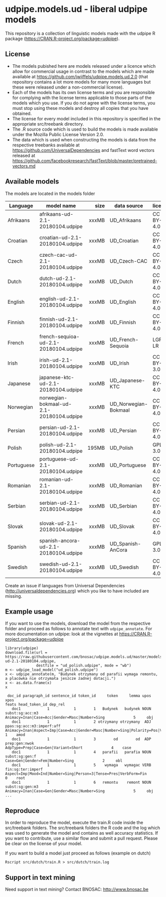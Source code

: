 # udpipe.models.ud - liberal udpipe models

This repository is a collection of linguistic models made with the udpipe R package (https://CRAN.R-project.org/package=udpipe). 

## License

- The models pubished here are models released under a licence which allow for commercial usage in contrast to the models which are made available at https://github.com/jwijffels/udpipe.models.ud.2.0 (that repository contains a lot more models for many more languages but these were released under a non-commercial license).
- Each of the models has its own license terms and you are responsible for complying with the license terms applicable to those parts of the models which you use. If you do not agree with the license terms, you must stop using these models and destroy all copies that you have obtained.
- The license for every model included in this repository is specified in the appropriate src/treebank directory. 
- The .R source code which is used to build the models is made available under the Mozilla Public License Version 2.0.
- The data which is used when constructing the models is data from the respective treebanks available at https://github.com/UniversalDependencies and fastText word vectors released at https://github.com/facebookresearch/fastText/blob/master/pretrained-vectors.md

## Available models

The models are located in the models folder

| Language  | model name                               | size  | data source          | license      |
| ----------|------------------------------------------| -----:|----------------------|--------------|
| Afrikaans | afrikaans-ud-2.1-20180104.udpipe         | xxxMB | UD_Afrikaans         | CC BY-SA 4.0 |
| Croatian  | croatian-ud-2.1-20180104.udpipe          | xxxMB | UD_Croatian          | CC BY-SA 4.0 |
| Czech     | czech-cac-ud-2.1-20180104.udpipe         | xxxMB | UD_Czech-CAC         | CC BY-SA 4.0 |
| Dutch     | dutch-ud-2.1-20180104.udpipe             | xxxMB | UD_Dutch             | CC BY-SA 4.0 |
| English   | english-ud-2.1-20180104.udpipe           | xxxMB | UD_English           | CC BY-SA 4.0 |
| Finnish   | finnish-ud-2.1-20180104.udpipe           | xxxMB | UD_Finnish           | CC BY-SA 4.0 |
| French    | french-sequioa-ud-2.1-20180104.udpipe    | xxxMB | UD_French-Sequoia    | LGPL-LR      |
| Irish     | irish-ud-2.1-20180104.udpipe             | xxxMB | UD_Irish             | CC BY-SA 3.0 |
| Japanese  | japanese-ktc-ud-2.1-20180104.udpipe      | xxxMB | UD_Japanese-KTC      | CC BY-SA 4.0 |
| Norwegian | norwegian-bokmaal-ud-2.1-20180104.udpipe | xxxMB | UD_Norwegian-Bokmaal | CC BY-SA 4.0 |
| Persian   | persian-ud-2.1-20180104.udpipe           | xxxMB | UD_Persian           | CC BY-SA 4.0 |
| Polish    | polish-ud-2.1-20180104.udpipe            | 195MB | UD_Polish            | GPL-3.0      |
| Portuguese| portuguese-ud-2.1-20180104.udpipe        | xxxMB | UD_Portuguese        | CC BY-SA 4.0 |
| Romanian  | romanian-ud-2.1-20180104.udpipe          | xxxMB | UD_Romanian          | CC BY-SA 4.0 |
| Serbian   | serbian-ud-2.1-20180104.udpipe           | xxxMB | UD_Serbian           | CC BY-SA 4.0 |
| Slovak    | slovak-ud-2.1-20180104.udpipe            | xxxMB | UD_Slovak            | CC BY-SA 4.0 |
| Spanish   | spanish-ancora-ud-2.1-20180104.udpipe    | xxxMB | UD_Spanish-AnCora    | GPL-3.0      |
| Swedish   | swedish-ud-2.1-20180104.udpipe           | xxxMB | UD_Swedish           | CC BY-SA 4.0 |

Create an issue if languages from Universal Dependencies (http://universaldependencies.org) which you like to have included are missing.

## Example usage

If you want to use the models, download the model from the respective folder and proceed as follows to annotate text with `udpipe_annotate`.
For more documentation on udpipe: look at the vignettes at https://CRAN.R-project.org/package=udpipe

```
library(udpipe)
download.file(url = https://raw.githubusercontent.com/bnosac/udpipe.models.ud/master/models/polish-ud-2.1-20180104.udpipe, 
              destfile = "ud_polish.udpipe", mode = "wb")
m <- udpipe_load_model("ud_polish.udpipe")
x <- udpipe_annotate(m, "Budynek otrzymany od parafii wymaga remontu, a placówka nie otrzymała jeszcze żadnej dotacji.")
x <- as.data.frame(x)
x

 doc_id paragraph_id sentence_id token_id     token     lemma upos                      xpos                                                                                          feats head_token_id dep_rel
   doc1            1           1        1   Budynek   budynek NOUN           subst:sg:acc:m3                                                  Animacy=Inan|Case=Acc|Gender=Masc|Number=Sing             5     obj
   doc1            1           1        2 otrzymany otrzymany  ADJ ppas:sg:acc:m3:imperf:aff Animacy=Inan|Aspect=Imp|Case=Acc|Gender=Masc|Number=Sing|Polarity=Pos|VerbForm=Part|Voice=Pass             1    amod
   doc1            1           1        3        od        od  ADP             prep:gen:nwok                                                            AdpType=Prep|Case=Gen|Variant=Short             4    case
   doc1            1           1        4   parafii   parafia NOUN            subst:sg:gen:f                                                                Case=Gen|Gender=Fem|Number=Sing             2     obl
   doc1            1           1        5    wymaga   wymagac VERB         fin:sg:ter:imperf                               Aspect=Imp|Mood=Ind|Number=Sing|Person=3|Tense=Pres|VerbForm=Fin             0    root
   doc1            1           1        6   remontu    remont NOUN           subst:sg:gen:m3                                                  Animacy=Inan|Case=Gen|Gender=Masc|Number=Sing             5     obj
...
```

## Reproduce

In order to reproduce the model, execute the train.R code inside the src/treebank folders. The src/treebank folders the R code and the log which was used to generate the model and contains as well accuracy statistics.
If you want to contribute, use a similar flow and submit a pull request. Please be clear on the license of your model.

If you want to build a model just proceed as follows (example on dutch)

```
Rscript src/dutch/train.R > src/dutch/train.log
```

## Support in text mining

Need support in text mining?
Contact BNOSAC: http://www.bnosac.be

